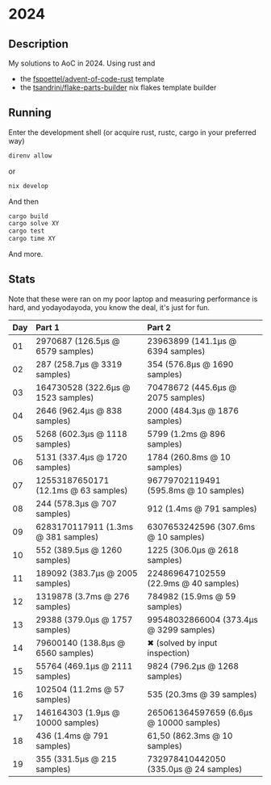 # 2024

## Description

My solutions to AoC in 2024. Using rust and

-   the [fspoettel/advent-of-code-rust](https://github.com/fspoettel/advent-of-code-rust)
    template
-   the [tsandrini/flake-parts-builder](https://github.com/tsandrini/flake-parts-builder)
    nix flakes template builder

## Running

Enter the development shell (or acquire rust, rustc, cargo in your preferred way)

```bash
direnv allow
```

or 

```bash
nix develop
```

And then

```bash
cargo build
cargo solve XY
cargo test
cargo time XY
```

And more.

## Stats

Note that these were ran on my poor laptop and measuring performance is hard, and
yodayodayoda, you know the deal, it's just for fun.

| Day          | Part 1         |  Part 2       |
| :---         |     :---      |          :--- |
| 01 | 2970687 (126.5µs @ 6579 samples) | 23963899 (141.1µs @ 6394 samples) |
| 02 | 287 (258.7µs @ 3319 samples) | 354 (576.8µs @ 1690 samples) |
| 03 |  164730528 (322.6µs @ 1523 samples) | 70478672 (445.6µs @ 2075 samples) |
| 04 |  2646 (962.4µs @ 838 samples) |  2000 (484.3µs @ 1876 samples) |
| 05 | 5268 (602.3µs @ 1118 samples) | 5799 (1.2ms @ 896 samples) |
| 06 |  5131 (337.4µs @ 1720 samples) | 1784 (260.8ms @ 10 samples) |
| 07 |  12553187650171 (12.1ms @ 63 samples) |  96779702119491 (595.8ms @ 10 samples) |
| 08 |  244 (578.3µs @ 707 samples) | 912 (1.4ms @ 791 samples) |
| 09 | 6283170117911 (1.3ms @ 381 samples) | 6307653242596 (307.6ms @ 10 samples) |
| 10 | 552 (389.5µs @ 1260 samples) |  1225 (306.0µs @ 2618 samples) |
| 11 | 189092 (383.7µs @ 2005 samples) | 224869647102559 (22.9ms @ 40 samples) |
| 12 | 1319878 (3.7ms @ 276 samples) |  784982 (15.9ms @ 59 samples) |
| 13 |  29388 (379.0µs @ 1757 samples) |  99548032866004 (373.4µs @ 3299 samples) |
| 14 |  79600140 (138.8µs @ 6560 samples) | ✖ (solved by input inspection) |
| 15 | 55764 (469.1µs @ 2111 samples) |  9824 (796.2µs @ 1268 samples) |
| 16 |  102504 (11.2ms @ 57 samples) | 535 (20.3ms @ 39 samples) |
| 17 | 146164303 (1.9µs @ 10000 samples) | 265061364597659 (6.6µs @ 10000 samples)  |
| 18 |  436 (1.4ms @ 791 samples) | 61,50 (862.3ms @ 10 samples) |
| 19 | 355 (331.5µs @ 215 samples) | 732978410442050 (335.0µs @ 24 samples) |
